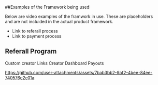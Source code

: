 ##Examples of the Framework being used

Below are video examples of the framwork in use. These are placeholders and are not incluided in the actual product framework. 

- Link to referall process
- Link to payment process

## Referall Program

Custom creator Links
Creator Dashboard
Payouts

https://github.com/user-attachments/assets/7bab3bb2-9af2-4bee-84ee-740576e2e01a






